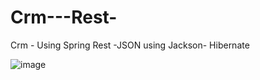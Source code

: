 # Crm---Rest-
Crm -  Using Spring Rest -JSON using Jackson- Hibernate 

![image](https://user-images.githubusercontent.com/32014951/196432766-4af82797-ad0d-4f22-a3bf-ebcd715464b1.png)
